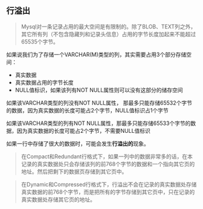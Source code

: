 ## 行溢出

> Mysql对一条记录占用的最大空间是有限制的。除了BLOB、TEXT列之外，其它所有列（不包含隐藏列和记录头信息）占用的字节长度加起来不能超过65535个字节。



如果说我们为了存储一个VARCHAR(M)类型的列，其实需要占用3个部分存储空间：

- 真实数据
- 真实数据占用的字节长度
- NULL值标识，如果该列有NOT NULL属性则可以没有这部分的储存空间

如果该VARCHAR类型的列没有NOT NULL属性， 那最多只能存储65532个字节的数据，因为真实数据的长度可能占2个字节，NULL值标识占1个字节

如果该VARCHAR类型的列有NOT NULL属性，那最多只能存储65533个字节的数据，因为真实数据的长度可能占2个字节，不需要NULL值标识

如果一行中存储了很大的数据时，可能会发生**行溢出的**现象。

> 在Compact和Redundant行格式下，如果一列中的数据非常多的话，在本记录的真实数据处只会存储该列的前768个字节的数据和一个指向其它页的地址。然后把剩下的数据页存储到其它页中。



> 在Dynamic和Compressed行格式下，行溢出不会在记录的真实数据处存储真实数据的前768个字节，而是把所有的字节存储到其它页中，只在记录的真实数据处存储其它页的地址。